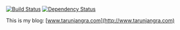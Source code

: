 [![Build Status](https://travis-ci.org/tarunjangra/blog.svg)](https://travis-ci.org/tarunjangra/blog)
[![Dependency Status](https://gemnasium.com/tarunjangra/blog.svg)](https://gemnasium.com/tarunjangra/blog)

This is my blog: [www.tarunjangra.com](http://www.tarunjangra.com)

